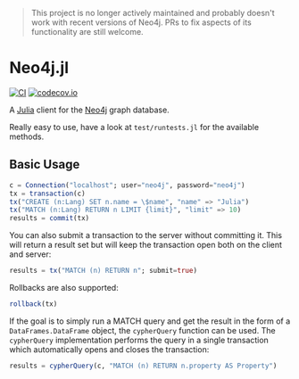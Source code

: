 > This project is no longer actively maintained and probably doesn't work with recent versions of
> Neo4j. PRs to fix aspects of its functionality are still welcome.

# Neo4j.jl

[![CI](https://github.com/glesica/Neo4j.jl/actions/workflows/CI.yml/badge.svg)](https://github.com/glesica/Neo4j.jl/actions/workflows/CI.yml)
[![codecov.io](https://codecov.io/github/glesica/Neo4j.jl/coverage.svg?branch=master)](https://codecov.io/github/glesica/Neo4j.jl?branch=master)

A [Julia](http://julialang.org) client for the [Neo4j](http://neo4j.org) graph
database.

Really easy to use, have a look at ```test/runtests.jl``` for the available methods.

## Basic Usage

```julia
c = Connection("localhost"; user="neo4j", password="neo4j")
tx = transaction(c)
tx("CREATE (n:Lang) SET n.name = \$name", "name" => "Julia")
tx("MATCH (n:Lang) RETURN n LIMIT {limit}", "limit" => 10)
results = commit(tx)
```

You can also submit a transaction to the server without committing it. This
will return a result set but will keep the transaction open both on the client
and server:

```julia
results = tx("MATCH (n) RETURN n"; submit=true)
```

Rollbacks are also supported:

```julia
rollback(tx)
```

If the goal is to simply run a MATCH query and get the result in the form of a
`DataFrames.DataFrame` object, the `cypherQuery` function can be used.
The `cypherQuery` implementation performs the query in a single transaction which
automatically opens and closes the transaction:

```julia
results = cypherQuery(c, "MATCH (n) RETURN n.property AS Property")
```
